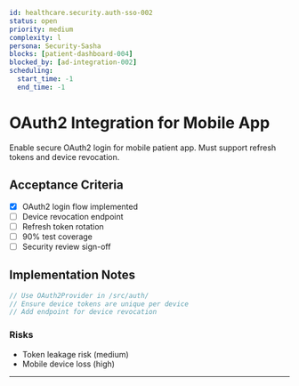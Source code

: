 ```yaml
id: healthcare.security.auth-sso-002
status: open
priority: medium
complexity: l
persona: Security-Sasha
blocks: [patient-dashboard-004]
blocked_by: [ad-integration-002]
scheduling:
  start_time: -1
  end_time: -1
```

# OAuth2 Integration for Mobile App

Enable secure OAuth2 login for mobile patient app. Must support refresh tokens and device revocation.

## Acceptance Criteria
- [x] OAuth2 login flow implemented
- [ ] Device revocation endpoint
- [ ] Refresh token rotation
- [ ] 90% test coverage
- [ ] Security review sign-off

## Implementation Notes
```javascript
// Use OAuth2Provider in /src/auth/
// Ensure device tokens are unique per device
// Add endpoint for device revocation
```

### Risks

- Token leakage risk (medium)
- Mobile device loss (high)

---

[Security-Sasha]: ./personas/security-sasha.md
[patient-dashboard-004]: ./tickets/healthcare.frontend.patient-dashboard-004.md
[ad-integration-002]: ./tickets/healthcare.infrastructure.ad-integration-002.md
